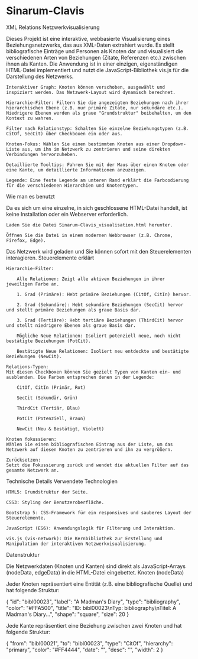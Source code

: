 # Sinarum-Clavis

XML Relations Netzwerkvisualisierung

Dieses Projekt ist eine interaktive, webbasierte Visualisierung eines Beziehungsnetzwerks, das aus XML-Daten extrahiert wurde. Es stellt bibliografische Einträge und Personen als Knoten dar und visualisiert die verschiedenen Arten von Beziehungen (Zitate, Referenzen etc.) zwischen ihnen als Kanten. Die Anwendung ist in einer einzigen, eigenständigen HTML-Datei implementiert und nutzt die JavaScript-Bibliothek vis.js für die Darstellung des Netzwerks.


    Interaktiver Graph: Knoten können verschoben, ausgewählt und inspiziert werden. Das Netzwerk-Layout wird dynamisch berechnet.

    Hierarchie-Filter: Filtern Sie die angezeigten Beziehungen nach ihrer hierarchischen Ebene (z.B. nur primäre Zitate, nur sekundäre etc.). Niedrigere Ebenen werden als graue "Grundstruktur" beibehalten, um den Kontext zu wahren.

    Filter nach Relationstyp: Schalten Sie einzelne Beziehungstypen (z.B. CitOf, SecCit) über Checkboxen ein oder aus.

    Knoten-Fokus: Wählen Sie einen bestimmten Knoten aus einer Dropdown-Liste aus, um ihn im Netzwerk zu zentrieren und seine direkten Verbindungen hervorzuheben.

    Detaillierte Tooltips: Fahren Sie mit der Maus über einen Knoten oder eine Kante, um detaillierte Informationen anzuzeigen.

    Legende: Eine feste Legende am unteren Rand erklärt die Farbcodierung für die verschiedenen Hierarchien und Knotentypen.

Wie man es benutzt

Da es sich um eine einzelne, in sich geschlossene HTML-Datei handelt, ist keine Installation oder ein Webserver erforderlich.

    Laden Sie die Datei Sinarum-Clavis_visualisation.html herunter.

    Öffnen Sie die Datei in einem modernen Webbrowser (z.B. Chrome, Firefox, Edge).

Das Netzwerk wird geladen und Sie können sofort mit den Steuerelementen interagieren.
Steuerelemente erklärt

    Hierarchie-Filter:

        Alle Relationen: Zeigt alle aktiven Beziehungen in ihrer jeweiligen Farbe an.

        1. Grad (Primäre): Hebt primäre Beziehungen (CitOf, CitIn) hervor.

        2. Grad (Sekundäre): Hebt sekundäre Beziehungen (SecCit) hervor und stellt primäre Beziehungen als graue Basis dar.

        3. Grad (Tertiäre): Hebt tertiäre Beziehungen (ThirdCit) hervor und stellt niedrigere Ebenen als graue Basis dar.

        Mögliche Neue Relationen: Isoliert potenziell neue, noch nicht bestätigte Beziehungen (PotCit).

        Bestätigte Neue Relationen: Isoliert neu entdeckte und bestätigte Beziehungen (NewCit).

    Relations-Typen:
    Mit diesen Checkboxen können Sie gezielt Typen von Kanten ein- und ausblenden. Die Farben entsprechen denen in der Legende:

        CitOf, CitIn (Primär, Rot)

        SecCit (Sekundär, Grün)

        ThirdCit (Tertiär, Blau)

        PotCit (Potenziell, Braun)

        NewCit (Neu & Bestätigt, Violett)

    Knoten fokussieren:
    Wählen Sie einen bibliografischen Eintrag aus der Liste, um das Netzwerk auf diesen Knoten zu zentrieren und ihn zu vergrößern.

    Zurücksetzen:
    Setzt die Fokussierung zurück und wendet die aktuellen Filter auf das gesamte Netzwerk an.

Technische Details
Verwendete Technologien

    HTML5: Grundstruktur der Seite.

    CSS3: Styling der Benutzeroberfläche.

    Bootstrap 5: CSS-Framework für ein responsives und sauberes Layout der Steuerelemente.

    JavaScript (ES6): Anwendungslogik für Filterung und Interaktion.

    vis.js (vis-network): Die Kernbibliothek zur Erstellung und Manipulation der interaktiven Netzwerkvisualisierung.

Datenstruktur

Die Netzwerkdaten (Knoten und Kanten) sind direkt als JavaScript-Arrays (nodeData, edgeData) in die HTML-Datei eingebettet.
Knoten (nodeData)

Jeder Knoten repräsentiert eine Entität (z.B. eine bibliografische Quelle) und hat folgende Struktur:

      
{
  "id": "bibl00023",
  "label": "A Madman's Diary",
  "type": "bibliography",
  "color": "#FFA500",
  "title": "ID: bibl00023\\nTyp: bibliography\\nTitel: A Madman's Diary...",
  "shape": "square",
  "size": 20
}

    

Jede Kante repräsentiert eine Beziehung zwischen zwei Knoten und hat folgende Struktur:

      
{
  "from": "bibl00021",
  "to": "bibl00023",
  "type": "CitOf",
  "hierarchy": "primary",
  "color": "#FF4444",
  "date": "",
  "desc": "",
  "width": 2
}

